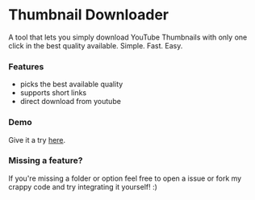 # Thumbnail Downloader
A tool that lets you simply download YouTube Thumbnails with only one click in the best quality available. Simple. Fast. Easy.

### Features

- picks the best available quality
- supports short links
- direct download from youtube

### Demo

Give it a try [here](https://kaibrune.github.io/thumbnailgenerator/).

### Missing a feature?

If you're missing a folder or option feel free to open a issue or fork my crappy code and try integrating it yourself! :)
